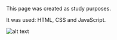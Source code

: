 This page was created as study purposes. 

It was used: HTML, CSS and JavaScript.

![alt text](https://ibb.co/demKJd)